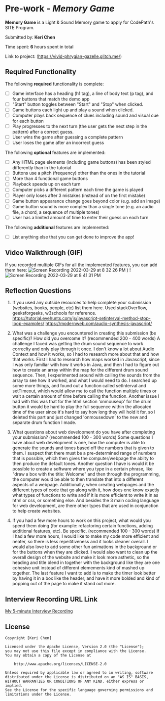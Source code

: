# Pre-work - *Memory Game*

**Memory Game** is a Light & Sound Memory game to apply for CodePath's SITE Program. 

Submitted by: **Keri Chen**

Time spent: **6** hours spent in total

Link to project: (https://vivid-phrygian-gazelle.glitch.me/)

## Required Functionality

The following **required** functionality is complete:

* [ ] Game interface has a heading (h1 tag), a line of body text (p tag), and four buttons that match the demo app
* [ ] "Start" button toggles between "Start" and "Stop" when clicked. 
* [ ] Game buttons each light up and play a sound when clicked. 
* [ ] Computer plays back sequence of clues including sound and visual cue for each button
* [ ] Play progresses to the next turn (the user gets the next step in the pattern) after a correct guess. 
* [ ] User wins the game after guessing a complete pattern
* [ ] User loses the game after an incorrect guess

The following **optional** features are implemented:

* [ ] Any HTML page elements (including game buttons) has been styled differently than in the tutorial
* [ ] Buttons use a pitch (frequency) other than the ones in the tutorial
* [ ] More than 4 functional game buttons
* [ ] Playback speeds up on each turn
* [ ] Computer picks a different pattern each time the game is played
* [ ] Player only loses after 3 mistakes (instead of on the first mistake)
* [ ] Game button appearance change goes beyond color (e.g. add an image)
* [ ] Game button sound is more complex than a single tone (e.g. an audio file, a chord, a sequence of multiple tones)
* [ ] User has a limited amount of time to enter their guess on each turn

The following **additional** features are implemented:

- [ ] List anything else that you can get done to improve the app!

## Video Walkthrough (GIF)

If you recorded multiple GIFs for all the implemented features, you can add them here:
![Screen Recording 2022-03-29 at 8 32 26 PM](https://user-images.githubusercontent.com/64931036/160746890-1fc3395d-d9dd-43f1-88ab-d60a7082a841.gif)
)
!![Screen Recording 2022-03-29 at 8 41 31 PM](https://user-images.githubusercontent.com/64931036/160747174-1238408b-78ca-4227-83c1-fe5cfe108897.gif)

## Reflection Questions
1. If you used any outside resources to help complete your submission (websites, books, people, etc) list them here. 
Used stackOverflow, geeksforgeeks, w3schools for reference. 
https://tutorial.eyehunts.com/js/javascript-setinterval-method-stop-loop-examples/
https://modernweb.com/audio-synthesis-javascript/

2. What was a challenge you encountered in creating this submission (be specific)? How did you overcome it? (recommended 200 - 400 words) 
A challenge I faced was getting the drum sound sequence to work correclty and only play through it once. I don't know a lot about Audio Context and how it works, so I had to research more about that and how that works. First I had to research how maps worked in Javascript, since I was only familiar with how it works in Java, and then I had to figure out how to create an array within the map for the different drum sound sequence. Then, I experimented around with calling the sounds from the array to see how it worked, and what I would need to do. I searched up some more things, and found out a function called setInterval and setTimeout, which would allow me to call the function multiple times or wait a certain amount of time before calling the function. Another issue I had with this was that for the html section 'onmouseup' for the drum button it would be hard to play the full sequence within the allocated time of the user since it's hard to say how long they will hold it for, so I deleted this part and just changed 'onmousedown' to the new and separate drum function I made. 


3. What questions about web development do you have after completing your submission? (recommended 100 - 300 words) 
Some questions I have about web development is one, how the computer is able to generate the sounds and tones based off the numbers that is given to them. I suspect that there must be a pre-determined range of numbers that is possible, which then gives the computer/webpage the abilty to then produce the default tones. Another question I have is would it be possible to create a software where you type in a certain phrase, like "draw a box with the title: Welcome" and then through the programming, the computer would be able to then translate that into a different aspects of a webpage. Additionally, when creating webpages and the different types of code that go along with it, how does one know exactly what types of functions to write and if it is more efficient to write it in as html or css, or something else. And besides the 3 main coding language for web development, are there other types that are used in conjunction to help create websites.

4. If you had a few more hours to work on this project, what would you spend them doing (for example: refactoring certain functions, adding additional features, etc). Be specific. (recommended 100 - 300 words) 
If I had a few more hours, I would like to make my code more efficient and neater, so there is less repeititiveness and it looks cleaner overall. I would also love to add some other fun animations in the background or for the buttons when they are clicked. I would also want to clean up the overall design of the website and make it look more asthetic, so the heading and title blend in together with the background like they are one cohesive unit instead of different elemements kind of mashed up together. The last feature I want to add is to make the timer look better by having it in a box like the header, and have it more bolded and kind of popping out of the page to make it stand out more. 


## Interview Recording URL Link

[My 5-minute Interview Recording](https://drive.google.com/file/d/1FVgKKVIPo9ciYTYok_s4pT2KcJJuu2PN/view?usp=sharing)


## License

    Copyright [Keri Chen]

    Licensed under the Apache License, Version 2.0 (the "License");
    you may not use this file except in compliance with the License.
    You may obtain a copy of the License at

        http://www.apache.org/licenses/LICENSE-2.0

    Unless required by applicable law or agreed to in writing, software
    distributed under the License is distributed on an "AS IS" BASIS,
    WITHOUT WARRANTIES OR CONDITIONS OF ANY KIND, either express or implied.
    See the License for the specific language governing permissions and
    limitations under the License.
